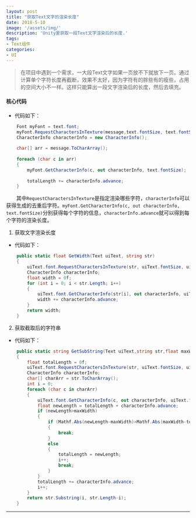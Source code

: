 ```yaml
---
layout: post
title: "获取Text文字的渲染长度"
date: 2018-5-10
image: '/assets/img/'
description: 'Unity里获取一段Text文字渲染后的长度.'
tags:
- Text组件
categories:
- UI 
---
```


> 在项目中遇到一个需求，一大段Text文字如果一页放不下就放下一页。通过计算单个字符长度再截断，效果不太好，因为字符有的胖些有的瘦些，占用的空间大小不一样。这样只能算出一段文字渲染后的长度，然后去填充。

#### 核心代码
* 代码如下：
```csharp
	Font myFont = text.font;
	myFont.RequestCharactersInTexture(message,text.fontSize, text.fontStyle);
	CharacterInfo characterInfo = new CharacterInfo();
	
	char[] arr = message.ToCharArray();
	
	foreach (char c in arr)
	{
	    myFont.GetCharacterInfo(c, out characterInfo, text.fontSize);
	
	    totalLength += characterInfo.advance;
	}
```

　　其中`RequestCharactersInTexture`是指定渲染哪些字符，`characterInfo`可以获得生成的去重后字符。`myFont.GetCharacterInfo(c, out characterInfo, text.fontSize)`分别获得每个字符的信息，`characterInfo.advance`就可以得到每个字符的渲染长度。

1. 获取文字渲染长度
* 代码如下：
```csharp
	public static float GetWidth(Text uiText, string str)
	{
	    uiText.font.RequestCharactersInTexture(str, uiText.fontSize, uiText.fontStyle);
	    CharacterInfo characterInfo;
	    float width = 0f;
	    for (int i = 0; i < str.Length; i++)
	    {
	        uiText.font.GetCharacterInfo(str[i], out characterInfo, uiText.fontSize, uiText.fontStyle);
	        width += characterInfo.advance;
	    }
	    return width;
	}
```  

2. 获取截取后的字符串
* 代码如下：
```csharp
	public static string GetSubString(Text uiText,string str,float maxWidth)
	{
	    float totalLength = 0f;
	    uiText.font.RequestCharactersInTexture(str, uiText.fontSize, uiText.fontStyle);
	    CharacterInfo characterInfo;
	    char[] charArr = str.ToCharArray();
	    int i = 0;
	    foreach (char c in charArr)
	    {
	        uiText.font.GetCharacterInfo(c, out characterInfo, uiText.fontSize);
	        float newLength = totalLength + characterInfo.advance;
	        if (newLength>maxWidth)
	        {
	            if (Mathf.Abs(newLength-maxWidth)>Mathf.Abs(maxWidth-totalLength))
	            {
	                break;
	            }
	            else
	            {
	                totalLength = newLength;
	                i++;
	                break;
	            }
	        }
	        totalLength += characterInfo.advance;
	        i++;
	    }
	    return str.Substring(i, str.Length-i);
	}
``` 
    
---

